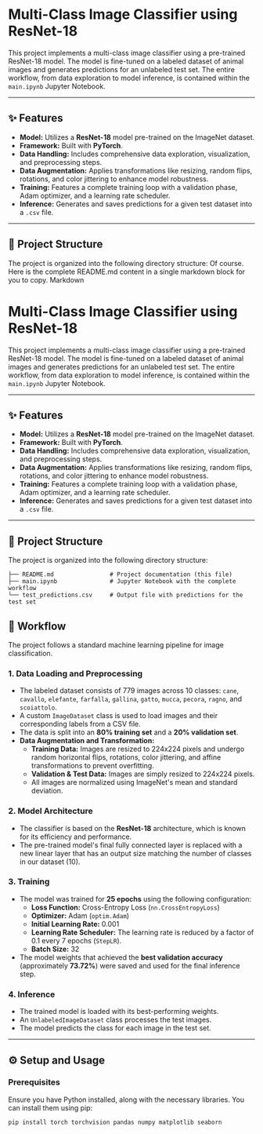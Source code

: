 # Multi-Class Image Classifier using ResNet-18

This project implements a multi-class image classifier using a pre-trained ResNet-18 model. The model is fine-tuned on a labeled dataset of animal images and generates predictions for an unlabeled test set. The entire workflow, from data exploration to model inference, is contained within the `main.ipynb` Jupyter Notebook.

---

## ✨ Features

* **Model:** Utilizes a **ResNet-18** model pre-trained on the ImageNet dataset.
* **Framework:** Built with **PyTorch**.
* **Data Handling:** Includes comprehensive data exploration, visualization, and preprocessing steps.
* **Data Augmentation:** Applies transformations like resizing, random flips, rotations, and color jittering to enhance model robustness.
* **Training:** Features a complete training loop with a validation phase, Adam optimizer, and a learning rate scheduler.
* **Inference:** Generates and saves predictions for a given test dataset into a `.csv` file.

---

## 📂 Project Structure

The project is organized into the following directory structure:
Of course. Here is the complete README.md content in a single markdown block for you to copy.
Markdown

# Multi-Class Image Classifier using ResNet-18

This project implements a multi-class image classifier using a pre-trained ResNet-18 model. The model is fine-tuned on a labeled dataset of animal images and generates predictions for an unlabeled test set. The entire workflow, from data exploration to model inference, is contained within the `main.ipynb` Jupyter Notebook.

---

## ✨ Features

* **Model:** Utilizes a **ResNet-18** model pre-trained on the ImageNet dataset.
* **Framework:** Built with **PyTorch**.
* **Data Handling:** Includes comprehensive data exploration, visualization, and preprocessing steps.
* **Data Augmentation:** Applies transformations like resizing, random flips, rotations, and color jittering to enhance model robustness.
* **Training:** Features a complete training loop with a validation phase, Adam optimizer, and a learning rate scheduler.
* **Inference:** Generates and saves predictions for a given test dataset into a `.csv` file.

---

## 📂 Project Structure

The project is organized into the following directory structure:

```multiclass-image-classifier/
├── README.md                # Project documentation (this file)
├── main.ipynb               # Jupyter Notebook with the complete workflow
└── test_predictions.csv     # Output file with predictions for the test set
```

## 🚀 Workflow

The project follows a standard machine learning pipeline for image classification.

### 1. Data Loading and Preprocessing

* The labeled dataset consists of 779 images across 10 classes: `cane`, `cavallo`, `elefante`, `farfalla`, `gallina`, `gatto`, `mucca`, `pecora`, `ragno`, and `scoiattolo`.
* A custom `ImageDataset` class is used to load images and their corresponding labels from a CSV file.
* The data is split into an **80% training set** and a **20% validation set**.
* **Data Augmentation and Transformation:**
    * **Training Data:** Images are resized to 224x224 pixels and undergo random horizontal flips, rotations, color jittering, and affine transformations to prevent overfitting.
    * **Validation & Test Data:** Images are simply resized to 224x224 pixels.
    * All images are normalized using ImageNet's mean and standard deviation.

### 2. Model Architecture


* The classifier is based on the **ResNet-18** architecture, which is known for its efficiency and performance.
* The pre-trained model's final fully connected layer is replaced with a new linear layer that has an output size matching the number of classes in our dataset (10).

### 3. Training

* The model was trained for **25 epochs** using the following configuration:
    * **Loss Function:** Cross-Entropy Loss (`nn.CrossEntropyLoss`)
    * **Optimizer:** Adam (`optim.Adam`)
    * **Initial Learning Rate:** 0.001
    * **Learning Rate Scheduler:** The learning rate is reduced by a factor of 0.1 every 7 epochs (`StepLR`).
    * **Batch Size:** 32
* The model weights that achieved the **best validation accuracy** (approximately **73.72%**) were saved and used for the final inference step.

### 4. Inference

* The trained model is loaded with its best-performing weights.
* An `UnlabeledImageDataset` class processes the test images.
* The model predicts the class for each image in the test set.

---

## ⚙️ Setup and Usage

### Prerequisites

Ensure you have Python installed, along with the necessary libraries. You can install them using pip:

```bash
pip install torch torchvision pandas numpy matplotlib seaborn
